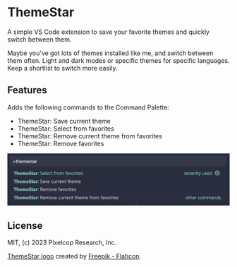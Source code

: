 # ThemeStar




A simple VS Code extension to save your favorite themes and quickly switch
between them.

Maybe you've got lots of themes installed like me, and switch between them
often. Light and dark modes or specific themes for specific languages. Keep a
shortlist to switch more easily.

## Features

Adds the following commands to the Command Palette:

- ThemeStar: Save current theme
- ThemeStar: Select from favorites
- ThemeStar: Remove current theme from favorites
- ThemeStar: Remove favorites

![command palette](docs/palette.png)

## License

MIT, (c) 2023 Pixelcop Research, Inc.

[ThemeStar logo](./docs/themestar.png) created by [Freepik - Flaticon](https://www.flaticon.com/free-icons/coding "coding icons").
